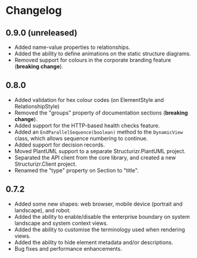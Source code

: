 # Changelog

## 0.9.0 (unreleased)

- Added name-value properties to relationships.
- Added the ability to define animations on the static structure diagrams.
- Removed support for colours in the corporate branding feature (__breaking change__).

## 0.8.0

- Added validation for hex colour codes (on ElementStyle and RelationshipStyle)
- Removed the "groups" property of documentation sections (__breaking change__).
- Added support for the HTTP-based health checks feature.
- Added an ```EndParallelSequence(boolean)``` method to the ```DynamicView``` class, which allows sequence numbering to continue.
- Added support for decision records.
- Moved PlantUML support to a separate Structurizr.PlantUML project.
- Separated the API client from the core library, and created a new Structurizr.Client project.
- Renamed the "type" property on Section to "title".

## 0.7.2

- Added some new shapes: web browser, mobile device (portrait and landscape), and robot.
- Added the ability to enable/disable the enterprise boundary on system landscape and system context views.
- Added the ability to customise the terminology used when rendering views.
- Added the ability to hide element metadata and/or descriptions.
- Bug fixes and performance enhancements.